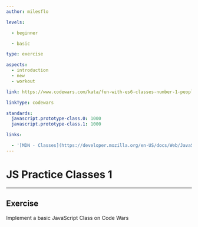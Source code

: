 ```yaml
---
author: milesflo

levels:

  - beginner

  - basic

type: exercise

aspects:
  - introduction
  - new
  - workout

link: https://www.codewars.com/kata/fun-with-es6-classes-number-1-people-people-people

linkType: codewars

standards:
  javascript.prototype-class.0: 1000
  javascript.prototype-class.1: 1000

links:

  - '[MDN - Classes](https://developer.mozilla.org/en-US/docs/Web/JavaScript/Reference/Classes)'
---
```


# JS Practice Classes 1

---
## Exercise

Implement a basic JavaScript Class on Code Wars
 
